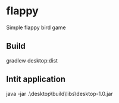 # flappy
Simple flappy bird game


## Build

gradlew desktop:dist

## Intit application 

java -jar .\desktop\build\libs\desktop-1.0.jar
